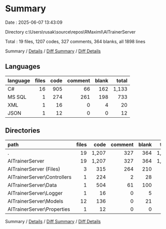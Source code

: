 # Summary

Date : 2025-06-07 13:43:09

Directory c:\\Users\\rusak\\source\\repos\\RMaximI\\AITrainerServer

Total : 19 files,  1207 codes, 327 comments, 364 blanks, all 1898 lines

Summary / [Details](details.md) / [Diff Summary](diff.md) / [Diff Details](diff-details.md)

## Languages
| language | files | code | comment | blank | total |
| :--- | ---: | ---: | ---: | ---: | ---: |
| C# | 16 | 905 | 66 | 162 | 1,133 |
| MS SQL | 1 | 274 | 261 | 198 | 733 |
| XML | 1 | 16 | 0 | 4 | 20 |
| JSON | 1 | 12 | 0 | 0 | 12 |

## Directories
| path | files | code | comment | blank | total |
| :--- | ---: | ---: | ---: | ---: | ---: |
| . | 19 | 1,207 | 327 | 364 | 1,898 |
| AITrainerServer | 19 | 1,207 | 327 | 364 | 1,898 |
| AITrainerServer (Files) | 3 | 315 | 264 | 210 | 789 |
| AITrainerServer\\Controllers | 1 | 224 | 2 | 28 | 254 |
| AITrainerServer\\Data | 1 | 504 | 61 | 100 | 665 |
| AITrainerServer\\Logger | 1 | 16 | 0 | 5 | 21 |
| AITrainerServer\\Models | 12 | 136 | 0 | 21 | 157 |
| AITrainerServer\\Properties | 1 | 12 | 0 | 0 | 12 |

Summary / [Details](details.md) / [Diff Summary](diff.md) / [Diff Details](diff-details.md)